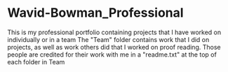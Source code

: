 # Wavid-Bowman_Professional
This is my professional portfolio containing projects that I have worked on individually or in a team 
The "Team" folder contains work that I did on projects, as well as work others did that I worked on proof reading. Those people are credited for their work with me in a "readme.txt" at the top of each folder in Team
